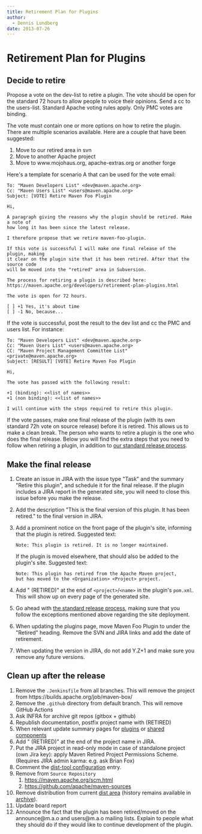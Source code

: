 ```yaml
---
title: Retirement Plan for Plugins
author: 
  - Dennis Lundberg
date: 2013-07-26
---
```


<!-- Licensed to the Apache Software Foundation (ASF) under one-->
<!-- or more contributor license agreements.  See the NOTICE file-->
<!-- distributed with this work for additional information-->
<!-- regarding copyright ownership.  The ASF licenses this file-->
<!-- to you under the Apache License, Version 2.0 (the-->
<!-- "License"); you may not use this file except in compliance-->
<!-- with the License.  You may obtain a copy of the License at-->
<!---->
<!--   http://www.apache.org/licenses/LICENSE-2.0-->
<!---->
<!-- Unless required by applicable law or agreed to in writing,-->
<!-- software distributed under the License is distributed on an-->
<!-- "AS IS" BASIS, WITHOUT WARRANTIES OR CONDITIONS OF ANY-->
<!-- KIND, either express or implied.  See the License for the-->
<!-- specific language governing permissions and limitations-->
<!-- under the License.-->

# Retirement Plan for Plugins

## Decide to retire

Propose a vote on the dev\-list to retire a plugin\. The vote should be open for the standard 72 hours to allow people to voice their opinions\. Send a cc to the users\-list\. Standard Apache voting rules apply\. Only PMC votes are binding\.

The vote must contain one or more options on how to retire the plugin\. There are multiple scenarios available\. Here are a couple that have been suggested:

1. Move to our retired area in svn
1. Move to another Apache project
1. Move to www\.mojohaus\.org, apache\-extras\.org or another forge

Here&apos;s a template for scenario A that can be used for the vote email:

```
To: "Maven Developers List" <dev@maven.apache.org>
Cc: "Maven Users List" <users@maven.apache.org>
Subject: [VOTE] Retire Maven Foo Plugin

Hi,

A paragraph giving the reasons why the plugin should be retired. Make a note of
how long it has been since the latest release.

I therefore propose that we retire maven-foo-plugin.

If this vote is successful I will make one final release of the plugin, making
it clear on the plugin site that it has been retired. After that the source code
will be moved into the "retired" area in Subversion.

The process for retiring a plugin is described here:
https://maven.apache.org/developers/retirement-plan-plugins.html

The vote is open for 72 hours.

[ ] +1 Yes, it's about time
[ ] -1 No, because...
```

If the vote is successful, post the result to the dev list and cc the PMC and users list\. For instance:

```
To: "Maven Developers List" <dev@maven.apache.org>
Cc: "Maven Users List" <users@maven.apache.org>
CC: "Maven Project Management Committee List" <private@maven.apache.org>
Subject: [RESULT] [VOTE] Retire Maven Foo Plugin

Hi,

The vote has passed with the following result:

+1 (binding): <<list of names>>
+1 (non binding): <<list of names>>

I will continue with the steps required to retire this plugin.
```

If the vote passes, make one final release of the plugin \(with its own standard 72h vote on source release\) before it is retired\. This allows us to make a clean break\. The person who wants to retire a plugin is the one who does the final release\. Below you will find the extra steps that you need to follow when retiring a plugin, in addition to [our standard release process](\./release/maven\-project\-release\-procedure\.html)\.

## Make the final release

1. Create an issue in JIRA with the issue type &quot;Task&quot; and the summary &quot;Retire this plugin&quot;, and schedule it for the final release\. If the plugin includes a JIRA report in the generated site, you will need to close this issue before you make the release\.
1. Add the description &quot;This is the final version of this plugin\. It has been retired\.&quot; to the final version in JIRA\.
1. Add a prominent notice on the front page of the plugin&apos;s site, informing that the plugin is retired\. Suggested text:

    ```
    Note: This plugin is retired. It is no longer maintained.
    ```

    If the plugin is moved elsewhere, that should also be added to the plugin&apos;s site\. Suggested text:

    ```
    Note: This plugin has retired from the Apache Maven project,
    but has moved to the <Organization> <Project> project.
    ```

1. Add &quot; \(RETIRED\)&quot; at the end of `<project>`/`<name>` in the plugin&apos;s `pom.xml`\. This will show up on every page of the generated site\.
1. Go ahead with [the standard release process](\./release/maven\-project\-release\-procedure\.html), making sure that you follow the exceptions mentioned above regarding the site deployment\.
1. When updating the plugins page, move Maven Foo Plugin to under the &quot;Retired&quot; heading\. Remove the SVN and JIRA links and add the date of retirement\.
1. When updating the version in JIRA, do not add Y\.Z\+1 and make sure you remove any future versions\.
## Clean up after the release

1. Remove the `.Jenkinsfile` from all branches\. This will remove the project from https://builds\.apache\.org/job/maven\-box/
1. Remove the `.github` directory from default branch\. This will remove GitHub Actions
1. Ask INFRA for archive git repos \(gitbox \+ github\)
1. Republish documentation, postfix project name with \(RETIRED\)
1. When relevant update summary pages for [plugins](https://maven\.apache\.org/plugins/index\.html) or [shared components](https://maven\.apache\.org/shared/index\.html) 
1. Add &quot; \(RETIRED\)&quot; at the end of the project name in JIRA\.
1. Put the JIRA project in read\-only mode in case of standalone project \(own Jira key\): apply Maven Retired Project Permissions Scheme\. \(Requires JIRA admin karma: e\.g\. ask Brian Fox\)
1. Comment the [dist\-tool configuration](https://ci\-maven\.apache\.org/job/Maven/job/maven\-box/job/maven\-dist\-tool/job/master/site/dist\-tool\.conf\.html) entry\.
1. Remove from `Source Repository`
    1. [https://maven\.apache\.org/scm\.html](https://maven\.apache\.org/scm\.html)
    1. [https://github\.com/apache/maven\-sources](https://github\.com/apache/maven\-sources)
1. Remove distribution from current [dist area](https://dist\.apache\.org/repos/dist/release/maven/) \(history remains available in [archive](https://archive\.apache\.org/dist/maven/)\)\.
1. Update board report
1. Announce the fact that the plugin has been retired/moved on the announce@m\.a\.o and users@m\.a\.o mailing lists\. Explain to people what they should do if they would like to continue development of the plugin\.
<!-- Insert template for retirement email here-->
